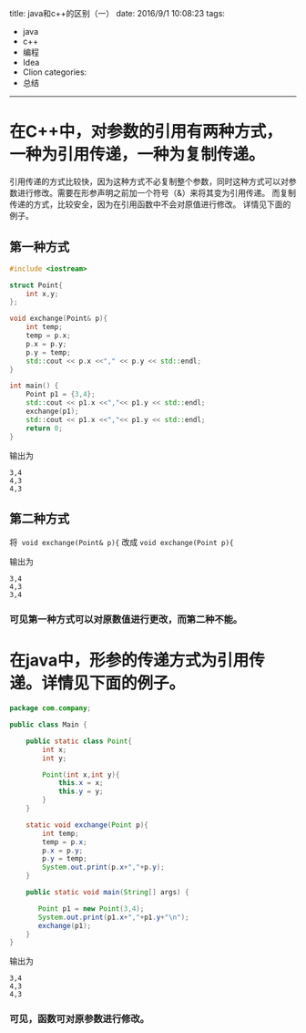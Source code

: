 title: java和c++的区别（一）
date: 2016/9/1 10:08:23
tags:
- java
- c++
- 编程
- Idea
- Clion
categories:
- 总结
---

# 在C++中，对参数的引用有两种方式，一种为引用传递，一种为复制传递。

引用传递的方式比较快，因为这种方式不必复制整个参数，同时这种方式可以对参数进行修改。需要在形参声明之前加一个符号（&）来将其变为引用传递。
而复制传递的方式，比较安全，因为在引用函数中不会对原值进行修改。
详情见下面的例子。
<!-- more -->

## 第一种方式
```c++
#include <iostream>

struct Point{
    int x,y;
};

void exchange(Point& p){
    int temp;
    temp = p.x;
    p.x = p.y;
    p.y = temp;
    std::cout << p.x <<"," << p.y << std::endl;
}

int main() {
    Point p1 = {3,4};
    std::cout << p1.x <<","<< p1.y << std::endl;
    exchange(p1);
    std::cout << p1.x <<","<< p1.y << std::endl;
    return 0;
}
```
输出为
```
3,4
4,3
4,3
```

## 第二种方式
将` void exchange(Point& p){` 改成 `void exchange(Point p){`

输出为
```
3,4
4,3
3,4
```

### 可见第一种方式可以对原数值进行更改，而第二种不能。

# 在java中，形参的传递方式为引用传递。详情见下面的例子。
```java
package com.company;

public class Main {

    public static class Point{
        int x;
        int y;

        Point(int x,int y){
            this.x = x;
            this.y = y;
        }
    }

    static void exchange(Point p){
        int temp;
        temp = p.x;
        p.x = p.y;
        p.y = temp;
        System.out.print(p.x+","+p.y);
    }

    public static void main(String[] args) {

       Point p1 = new Point(3,4);
       System.out.print(p1.x+","+p1.y+"\n");
       exchange(p1);
    }
}
```

输出为
```
3,4
4,3
4,3
```
### 可见，函数可对原参数进行修改。
